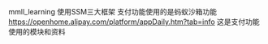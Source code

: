 mmll_learning
使用SSM三大框架 支付功能使用的是蚂蚁沙箱功能 https://openhome.alipay.com/platform/appDaily.htm?tab=info 这是支付功能使用的模块和资料
